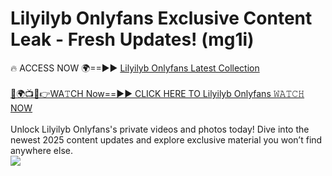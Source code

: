 # Lilyilyb Onlyfans Exclusive Content Leak - Fresh Updates! (mg1i)

🔥 ACCESS NOW 🌍==►► <a href="https://tinyurl.com/kvy9nzfs" rel="nofollow">Lilyilyb Onlyfans Latest Collection</a>
<br><br>
[🔴🌍📺📱👉WA𝚃CH Now==►► CLICK HERE TO Lilyilyb Onlyfans 𝚆𝙰𝚃𝙲𝙷 NOW](https://tinyurl.com/kvy9nzfs)
<br><br>
Unlock Lilyilyb Onlyfans's private videos and photos today! Dive into the newest 2025 content updates and explore exclusive material you won’t find anywhere else.
<br>
<a href="https://tinyurl.com/kvy9nzfs" rel="nofollow" data-target="animated-image.originalLink"><img src="https://camo.githubusercontent.com/8a4f000d20f83aca3bf7ec5f350d767afa0574a8a352519fd8cfa583a6f93a33/68747470733a2f2f692e696d6775722e636f6d2f644a486b345a712e676966" data-canonical-src="https://i.imgur.com/dJHk4Zq.gif" style="max-width: 100%; display: inline-block;" data-target="animated-image.originalImage"></a>
<br>
